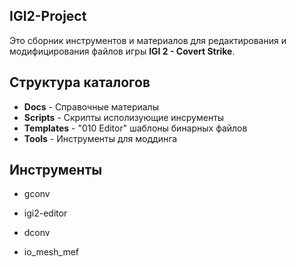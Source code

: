 IGI2-Project
------------
Это сборник инструментов и материалов для редактирования и модифицирования файлов игры **IGI 2 - Covert Strike**.


Структура каталогов
-------------------

- **Docs** - Справочные материалы
- **Scripts** - Скрипты исполизующие инсрументы
- **Templates** - "010 Editor" шаблоны бинарных файлов
- **Tools** - Инструменты для моддинга

Инструменты
-----------

- gconv

- igi2-editor

- dconv

- io_mesh_mef
